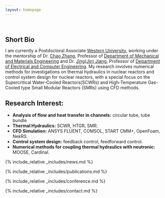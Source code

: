 ```yaml
---
layout: homepage
---
```


<h1 id="about-me"></h1>

<h2 style="margin: 60px 0px 10px;">Short Bio</h2>

I am currently a Postdoctoral Associate [Western University](https://www.uwo.ca/), working under the mentorship of Dr. [Chao Zhang](https://www.eng.uwo.ca/mechanical/faculty/zhang_c/), Professor of [Department of Mechanical and Materials Engineering](https://www.eng.uwo.ca/mechanical/) and Dr. [Jing(Jin) Jiang](https://www.eng.uwo.ca/electrical/faculty/jiang_j/), Professor of [Department of Electrical and Computer Engineering](https://www.eng.uwo.ca/electrical/). My research involves numerical methods for investigations on thermal hydraulics in nuclear reactors and control system design for nuclear reactors, with a special focus on the Supercritical Water-Cooled Reactors(SCWRs) and High-Temperature Gas-Cooled type Small Modular Reactors (SMRs) using CFD methods.
## Research Interest:
- **Analysis of flow and heat transfer in channels:** circular tube, tube bundle
- **Thermal Hydraulics:** SCWR, HTGR, SMR.
- **CFD Simulation:** ANSYS FLUENT, COMSOL, START CMM+, OpenFoam, NekRS.
- **Control system design:** feedback control, feedforward control.
- **Numerical methods for coupling thermal hydraulics with neutronic:** MOOSE, Cardinal.

{% include_relative _includes/news.md %}

{% include_relative _includes/publications.md %}

{% include_relative _includes/conference.md %}

{% include_relative _includes/contact.md %}
<!-- <strong style="color:#e74d3c; font-weight:600"><strong style="color:#e74d3c; font-weight:600">I am currently on the 2023-2024 academic job market, looking for faculty positions in CS, CSE, ECE, IEOR, etc., related to Artificial Intelligence, Computer Vision, and Machine Learning. Please feel free to contact me if you are interested. I am also happy to give talks on my research in related seminars.</strong></strong> -->


<!-- 
{% include_relative _includes/publications.md %}

{% include_relative _includes/teaching.md %}

{% include_relative _includes/talks.md %}

{% include_relative _includes/services.md %}


 -->
